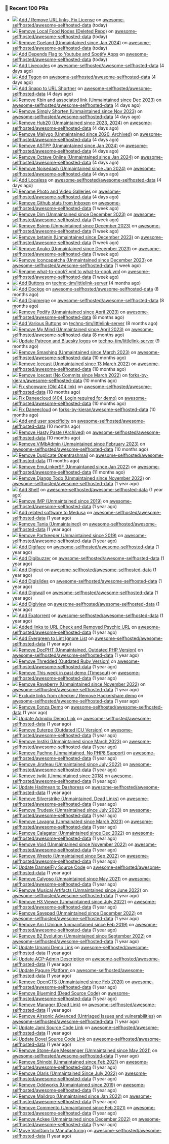 ### 🔨 Recent 100 PRs

- ![](../assets/pr-open.svg) [Add  / Remove URL links, Fix License](https://github.com/awesome-selfhosted/awesome-selfhosted-data/pull/1094) on [awesome-selfhosted/awesome-selfhosted-data](https://github.com/awesome-selfhosted/awesome-selfhosted-data) (today)
- ![](../assets/pr-open.svg) [Remove Local Food Nodes (Deleted Repo)](https://github.com/awesome-selfhosted/awesome-selfhosted-data/pull/1093) on [awesome-selfhosted/awesome-selfhosted-data](https://github.com/awesome-selfhosted/awesome-selfhosted-data) (today)
- ![](../assets/pr-open.svg) [Remove Goeland (Unmaintained since Jan 2024)](https://github.com/awesome-selfhosted/awesome-selfhosted-data/pull/1091) on [awesome-selfhosted/awesome-selfhosted-data](https://github.com/awesome-selfhosted/awesome-selfhosted-data) (today)
- ![](../assets/pr-open.svg) [Add Depends Flag to Youtube and Spotify Apps](https://github.com/awesome-selfhosted/awesome-selfhosted-data/pull/1089) on [awesome-selfhosted/awesome-selfhosted-data](https://github.com/awesome-selfhosted/awesome-selfhosted-data) (today)
- ![](../assets/pr-open.svg) [Add Livecodes](https://github.com/awesome-selfhosted/awesome-selfhosted-data/pull/1086) on [awesome-selfhosted/awesome-selfhosted-data](https://github.com/awesome-selfhosted/awesome-selfhosted-data) (4 days ago)
- ![](../assets/pr-open.svg) [Add Tegon](https://github.com/awesome-selfhosted/awesome-selfhosted-data/pull/1085) on [awesome-selfhosted/awesome-selfhosted-data](https://github.com/awesome-selfhosted/awesome-selfhosted-data) (4 days ago)
- ![](../assets/pr-open.svg) [Add Snapp to URL Shortner](https://github.com/awesome-selfhosted/awesome-selfhosted-data/pull/1084) on [awesome-selfhosted/awesome-selfhosted-data](https://github.com/awesome-selfhosted/awesome-selfhosted-data) (4 days ago)
- ![](../assets/pr-merged.svg) [Remove Kbin and associated link (Unmaintained since Dec 2023)](https://github.com/awesome-selfhosted/awesome-selfhosted-data/pull/1083) on [awesome-selfhosted/awesome-selfhosted-data](https://github.com/awesome-selfhosted/awesome-selfhosted-data) (4 days ago)
- ![](../assets/pr-merged.svg) [Remove Simply Shorten (Unmaintained since Nov 2023)](https://github.com/awesome-selfhosted/awesome-selfhosted-data/pull/1082) on [awesome-selfhosted/awesome-selfhosted-data](https://github.com/awesome-selfhosted/awesome-selfhosted-data) (4 days ago)
- ![](../assets/pr-merged.svg) [Remove Hub20 (Unmaintained since 2023, 2024)](https://github.com/awesome-selfhosted/awesome-selfhosted-data/pull/1081) on [awesome-selfhosted/awesome-selfhosted-data](https://github.com/awesome-selfhosted/awesome-selfhosted-data) (4 days ago)
- ![](../assets/pr-merged.svg) [Remove Mailygo (Unmaintained since 2020, Archived)](https://github.com/awesome-selfhosted/awesome-selfhosted-data/pull/1080) on [awesome-selfhosted/awesome-selfhosted-data](https://github.com/awesome-selfhosted/awesome-selfhosted-data) (4 days ago)
- ![](../assets/pr-merged.svg) [Remove ASTPP (Unmaintained since Jan 2024)](https://github.com/awesome-selfhosted/awesome-selfhosted-data/pull/1079) on [awesome-selfhosted/awesome-selfhosted-data](https://github.com/awesome-selfhosted/awesome-selfhosted-data) (4 days ago)
- ![](../assets/pr-merged.svg) [Remove Octave Online (Unmaintained since Jan 2024)](https://github.com/awesome-selfhosted/awesome-selfhosted-data/pull/1078) on [awesome-selfhosted/awesome-selfhosted-data](https://github.com/awesome-selfhosted/awesome-selfhosted-data) (4 days ago)
- ![](../assets/pr-merged.svg) [Remove Noisedash (Unmaintained since Jan 2024)](https://github.com/awesome-selfhosted/awesome-selfhosted-data/pull/1077) on [awesome-selfhosted/awesome-selfhosted-data](https://github.com/awesome-selfhosted/awesome-selfhosted-data) (4 days ago)
- ![](../assets/pr-open.svg) [Add Localess](https://github.com/awesome-selfhosted/awesome-selfhosted-data/pull/1076) on [awesome-selfhosted/awesome-selfhosted-data](https://github.com/awesome-selfhosted/awesome-selfhosted-data) (4 days ago)
- ![](../assets/pr-merged.svg) [Rename Photo and Video Galleries](https://github.com/awesome-selfhosted/awesome-selfhosted-data/pull/1075) on [awesome-selfhosted/awesome-selfhosted-data](https://github.com/awesome-selfhosted/awesome-selfhosted-data) (4 days ago)
- ![](../assets/pr-merged.svg) [Remove Github stats from Inboxen](https://github.com/awesome-selfhosted/awesome-selfhosted-data/pull/1054) on [awesome-selfhosted/awesome-selfhosted-data](https://github.com/awesome-selfhosted/awesome-selfhosted-data) (1 week ago)
- ![](../assets/pr-merged.svg) [Remove Dim (Unmaintained since December 2023)](https://github.com/awesome-selfhosted/awesome-selfhosted-data/pull/1052) on [awesome-selfhosted/awesome-selfhosted-data](https://github.com/awesome-selfhosted/awesome-selfhosted-data) (1 week ago)
- ![](../assets/pr-merged.svg) [Remove Bsimp (Unmaintained since December 2023)](https://github.com/awesome-selfhosted/awesome-selfhosted-data/pull/1051) on [awesome-selfhosted/awesome-selfhosted-data](https://github.com/awesome-selfhosted/awesome-selfhosted-data) (1 week ago)
- ![](../assets/pr-merged.svg) [Remove betanin (Unmaintained since December 2023)](https://github.com/awesome-selfhosted/awesome-selfhosted-data/pull/1050) on [awesome-selfhosted/awesome-selfhosted-data](https://github.com/awesome-selfhosted/awesome-selfhosted-data) (1 week ago)
- ![](../assets/pr-merged.svg) [Remove Anuko (Unmaintained since December 2023)](https://github.com/awesome-selfhosted/awesome-selfhosted-data/pull/1049) on [awesome-selfhosted/awesome-selfhosted-data](https://github.com/awesome-selfhosted/awesome-selfhosted-data) (1 week ago)
- ![](../assets/pr-merged.svg) [Remove Iconcapatcha (Unmaintained since December 2023)](https://github.com/awesome-selfhosted/awesome-selfhosted-data/pull/1048) on [awesome-selfhosted/awesome-selfhosted-data](https://github.com/awesome-selfhosted/awesome-selfhosted-data) (1 week ago)
- ![](../assets/pr-closed.svg) [Rename what-to-cook?.yml to what-to-cook.yml](https://github.com/awesome-selfhosted/awesome-selfhosted-data/pull/1044) on [awesome-selfhosted/awesome-selfhosted-data](https://github.com/awesome-selfhosted/awesome-selfhosted-data) (1 week ago)
- ![](../assets/pr-merged.svg) [Add Buttons](https://github.com/techno-tim/littlelink-server/pull/675) on [techno-tim/littlelink-server](https://github.com/techno-tim/littlelink-server) (4 months ago)
- ![](../assets/pr-closed.svg) [Add Dockge](https://github.com/awesome-selfhosted/awesome-selfhosted-data/pull/684) on [awesome-selfhosted/awesome-selfhosted-data](https://github.com/awesome-selfhosted/awesome-selfhosted-data) (8 months ago)
- ![](../assets/pr-merged.svg) [Add Digimerge](https://github.com/awesome-selfhosted/awesome-selfhosted-data/pull/680) on [awesome-selfhosted/awesome-selfhosted-data](https://github.com/awesome-selfhosted/awesome-selfhosted-data) (8 months ago)
- ![](../assets/pr-merged.svg) [Remove Podify (Unmaintained since April 2023)](https://github.com/awesome-selfhosted/awesome-selfhosted-data/pull/678) on [awesome-selfhosted/awesome-selfhosted-data](https://github.com/awesome-selfhosted/awesome-selfhosted-data) (8 months ago)
- ![](../assets/pr-merged.svg) [Add Various Buttons](https://github.com/techno-tim/littlelink-server/pull/605) on [techno-tim/littlelink-server](https://github.com/techno-tim/littlelink-server) (8 months ago)
- ![](../assets/pr-merged.svg) [Remove My Mind (Unmaintained since April 2023)](https://github.com/awesome-selfhosted/awesome-selfhosted-data/pull/668) on [awesome-selfhosted/awesome-selfhosted-data](https://github.com/awesome-selfhosted/awesome-selfhosted-data) (8 months ago)
- ![](../assets/pr-merged.svg) [Update Patreon and Bluesky logos](https://github.com/techno-tim/littlelink-server/pull/581) on [techno-tim/littlelink-server](https://github.com/techno-tim/littlelink-server) (9 months ago)
- ![](../assets/pr-closed.svg) [Remove Smashing (Unmaintained since March 2023)](https://github.com/awesome-selfhosted/awesome-selfhosted-data/pull/612) on [awesome-selfhosted/awesome-selfhosted-data](https://github.com/awesome-selfhosted/awesome-selfhosted-data) (10 months ago)
- ![](../assets/pr-closed.svg) [Remove Icecast (Unmaintained since 13 March 2022)](https://github.com/awesome-selfhosted/awesome-selfhosted-data/pull/607) on [awesome-selfhosted/awesome-selfhosted-data](https://github.com/awesome-selfhosted/awesome-selfhosted-data) (10 months ago)
- ![](../assets/pr-closed.svg) [Remove Icecast (No Commits since March 2022)](https://github.com/forks-by-kieran/awesome-selfhosted-data/pull/2) on [forks-by-kieran/awesome-selfhosted-data](https://github.com/forks-by-kieran/awesome-selfhosted-data) (10 months ago)
- ![](../assets/pr-merged.svg) [Fix shopware (Old 404 link)](https://github.com/awesome-selfhosted/awesome-selfhosted-data/pull/606) on [awesome-selfhosted/awesome-selfhosted-data](https://github.com/awesome-selfhosted/awesome-selfhosted-data) (10 months ago)
- ![](../assets/pr-merged.svg) [Fix Daneecloud (404. Login required for demo)](https://github.com/awesome-selfhosted/awesome-selfhosted-data/pull/602) on [awesome-selfhosted/awesome-selfhosted-data](https://github.com/awesome-selfhosted/awesome-selfhosted-data) (10 months ago)
- ![](../assets/pr-closed.svg) [Fix Daneecloud](https://github.com/forks-by-kieran/awesome-selfhosted-data/pull/1) on [forks-by-kieran/awesome-selfhosted-data](https://github.com/forks-by-kieran/awesome-selfhosted-data) (10 months ago)
- ![](../assets/pr-closed.svg) [Add end user specificity](https://github.com/awesome-selfhosted/awesome-selfhosted-data/pull/591) on [awesome-selfhosted/awesome-selfhosted-data](https://github.com/awesome-selfhosted/awesome-selfhosted-data) (10 months ago)
- ![](../assets/pr-merged.svg) [Remove Hasty Paste (Archived)](https://github.com/awesome-selfhosted/awesome-selfhosted-data/pull/590) on [awesome-selfhosted/awesome-selfhosted-data](https://github.com/awesome-selfhosted/awesome-selfhosted-data) (10 months ago)
- ![](../assets/pr-merged.svg) [Remove ViMbAdmin (Unmaintained since February 2023)](https://github.com/awesome-selfhosted/awesome-selfhosted-data/pull/589) on [awesome-selfhosted/awesome-selfhosted-data](https://github.com/awesome-selfhosted/awesome-selfhosted-data) (10 months ago)
- ![](../assets/pr-closed.svg) [Remove Duplicate Opentrashmail](https://github.com/awesome-selfhosted/awesome-selfhosted-data/pull/560) on [awesome-selfhosted/awesome-selfhosted-data](https://github.com/awesome-selfhosted/awesome-selfhosted-data) (11 months ago)
- ![](../assets/pr-closed.svg) [Remove EmuLinkerSF (Unmaintaned since Jan 2022)](https://github.com/awesome-selfhosted/awesome-selfhosted-data/pull/521) on [awesome-selfhosted/awesome-selfhosted-data](https://github.com/awesome-selfhosted/awesome-selfhosted-data) (11 months ago)
- ![](../assets/pr-closed.svg) [Remove Django Todo (Unmaintained since November 2022)](https://github.com/awesome-selfhosted/awesome-selfhosted-data/pull/405) on [awesome-selfhosted/awesome-selfhosted-data](https://github.com/awesome-selfhosted/awesome-selfhosted-data) (1 year ago)
- ![](../assets/pr-merged.svg) [Add Shelf](https://github.com/awesome-selfhosted/awesome-selfhosted-data/pull/404) on [awesome-selfhosted/awesome-selfhosted-data](https://github.com/awesome-selfhosted/awesome-selfhosted-data) (1 year ago)
- ![](../assets/pr-merged.svg) [Remove IMP (Unmaintained since 2019)](https://github.com/awesome-selfhosted/awesome-selfhosted-data/pull/399) on [awesome-selfhosted/awesome-selfhosted-data](https://github.com/awesome-selfhosted/awesome-selfhosted-data) (1 year ago)
- ![](../assets/pr-merged.svg) [Add related software to Medusa](https://github.com/awesome-selfhosted/awesome-selfhosted-data/pull/398) on [awesome-selfhosted/awesome-selfhosted-data](https://github.com/awesome-selfhosted/awesome-selfhosted-data) (1 year ago)
- ![](../assets/pr-closed.svg) [Remove Tania (Unmaintained)](https://github.com/awesome-selfhosted/awesome-selfhosted-data/pull/397) on [awesome-selfhosted/awesome-selfhosted-data](https://github.com/awesome-selfhosted/awesome-selfhosted-data) (1 year ago)
- ![](../assets/pr-closed.svg) [Remove Partkeeper (Unmaintained since 2019)](https://github.com/awesome-selfhosted/awesome-selfhosted-data/pull/396) on [awesome-selfhosted/awesome-selfhosted-data](https://github.com/awesome-selfhosted/awesome-selfhosted-data) (1 year ago)
- ![](../assets/pr-merged.svg) [Add Digiface](https://github.com/awesome-selfhosted/awesome-selfhosted-data/pull/395) on [awesome-selfhosted/awesome-selfhosted-data](https://github.com/awesome-selfhosted/awesome-selfhosted-data) (1 year ago)
- ![](../assets/pr-merged.svg) [Add Digibuzzer](https://github.com/awesome-selfhosted/awesome-selfhosted-data/pull/394) on [awesome-selfhosted/awesome-selfhosted-data](https://github.com/awesome-selfhosted/awesome-selfhosted-data) (1 year ago)
- ![](../assets/pr-closed.svg) [Add Digicut](https://github.com/awesome-selfhosted/awesome-selfhosted-data/pull/393) on [awesome-selfhosted/awesome-selfhosted-data](https://github.com/awesome-selfhosted/awesome-selfhosted-data) (1 year ago)
- ![](../assets/pr-merged.svg) [Add Digislides](https://github.com/awesome-selfhosted/awesome-selfhosted-data/pull/364) on [awesome-selfhosted/awesome-selfhosted-data](https://github.com/awesome-selfhosted/awesome-selfhosted-data) (1 year ago)
- ![](../assets/pr-merged.svg) [Add Digiwall](https://github.com/awesome-selfhosted/awesome-selfhosted-data/pull/363) on [awesome-selfhosted/awesome-selfhosted-data](https://github.com/awesome-selfhosted/awesome-selfhosted-data) (1 year ago)
- ![](../assets/pr-merged.svg) [Add Digiview](https://github.com/awesome-selfhosted/awesome-selfhosted-data/pull/355) on [awesome-selfhosted/awesome-selfhosted-data](https://github.com/awesome-selfhosted/awesome-selfhosted-data) (1 year ago)
- ![](../assets/pr-closed.svg) [Add Exatorrent](https://github.com/awesome-selfhosted/awesome-selfhosted-data/pull/354) on [awesome-selfhosted/awesome-selfhosted-data](https://github.com/awesome-selfhosted/awesome-selfhosted-data) (1 year ago)
- ![](../assets/pr-merged.svg) [Added links to URL Check and Removed Psychic  URL](https://github.com/awesome-selfhosted/awesome-selfhosted-data/pull/334) on [awesome-selfhosted/awesome-selfhosted-data](https://github.com/awesome-selfhosted/awesome-selfhosted-data) (1 year ago)
- ![](../assets/pr-closed.svg) [Add Evergreen to Lint Ignore List](https://github.com/awesome-selfhosted/awesome-selfhosted-data/pull/330) on [awesome-selfhosted/awesome-selfhosted-data](https://github.com/awesome-selfhosted/awesome-selfhosted-data) (1 year ago)
- ![](../assets/pr-merged.svg) [Remove DocPHT (Unmaintained, Outdated PHP Version)](https://github.com/awesome-selfhosted/awesome-selfhosted-data/pull/319) on [awesome-selfhosted/awesome-selfhosted-data](https://github.com/awesome-selfhosted/awesome-selfhosted-data) (1 year ago)
- ![](../assets/pr-merged.svg) [Remove Thredded (Outdated Ruby Version)](https://github.com/awesome-selfhosted/awesome-selfhosted-data/pull/317) on [awesome-selfhosted/awesome-selfhosted-data](https://github.com/awesome-selfhosted/awesome-selfhosted-data) (1 year ago)
- ![](../assets/pr-merged.svg) [Remove This week in past demo (Timesout)](https://github.com/awesome-selfhosted/awesome-selfhosted-data/pull/316) on [awesome-selfhosted/awesome-selfhosted-data](https://github.com/awesome-selfhosted/awesome-selfhosted-data) (1 year ago)
- ![](../assets/pr-closed.svg) [Remove Raveberry (Unmaintained since November 2022)](https://github.com/awesome-selfhosted/awesome-selfhosted-data/pull/315) on [awesome-selfhosted/awesome-selfhosted-data](https://github.com/awesome-selfhosted/awesome-selfhosted-data) (1 year ago)
- ![](../assets/pr-merged.svg) [Exclude links from checker / Remove Hackershare demo](https://github.com/awesome-selfhosted/awesome-selfhosted-data/pull/314) on [awesome-selfhosted/awesome-selfhosted-data](https://github.com/awesome-selfhosted/awesome-selfhosted-data) (1 year ago)
- ![](../assets/pr-merged.svg) [Remove Eonza Demo](https://github.com/awesome-selfhosted/awesome-selfhosted-data/pull/313) on [awesome-selfhosted/awesome-selfhosted-data](https://github.com/awesome-selfhosted/awesome-selfhosted-data) (1 year ago)
- ![](../assets/pr-closed.svg) [Update Admidio Demo Link](https://github.com/awesome-selfhosted/awesome-selfhosted-data/pull/312) on [awesome-selfhosted/awesome-selfhosted-data](https://github.com/awesome-selfhosted/awesome-selfhosted-data) (1 year ago)
- ![](../assets/pr-merged.svg) [Remove Euterpe (Outdated ICU Version)](https://github.com/awesome-selfhosted/awesome-selfhosted-data/pull/311) on [awesome-selfhosted/awesome-selfhosted-data](https://github.com/awesome-selfhosted/awesome-selfhosted-data) (1 year ago)
- ![](../assets/pr-merged.svg) [Remove Instiki (Unmaintained since March 2023)](https://github.com/awesome-selfhosted/awesome-selfhosted-data/pull/309) on [awesome-selfhosted/awesome-selfhosted-data](https://github.com/awesome-selfhosted/awesome-selfhosted-data) (1 year ago)
- ![](../assets/pr-closed.svg) [Remove Pachno (Unmaintained, No PHP8 Support)](https://github.com/awesome-selfhosted/awesome-selfhosted-data/pull/308) on [awesome-selfhosted/awesome-selfhosted-data](https://github.com/awesome-selfhosted/awesome-selfhosted-data) (1 year ago)
- ![](../assets/pr-merged.svg) [Remove Jirafeau (Unmaintained since July 2022)](https://github.com/awesome-selfhosted/awesome-selfhosted-data/pull/307) on [awesome-selfhosted/awesome-selfhosted-data](https://github.com/awesome-selfhosted/awesome-selfhosted-data) (1 year ago)
- ![](../assets/pr-merged.svg) [Remove twiki (Unmaintained since 2018)](https://github.com/awesome-selfhosted/awesome-selfhosted-data/pull/306) on [awesome-selfhosted/awesome-selfhosted-data](https://github.com/awesome-selfhosted/awesome-selfhosted-data) (1 year ago)
- ![](../assets/pr-merged.svg) [Update Hadmean to Dashpress](https://github.com/awesome-selfhosted/awesome-selfhosted-data/pull/303) on [awesome-selfhosted/awesome-selfhosted-data](https://github.com/awesome-selfhosted/awesome-selfhosted-data) (1 year ago)
- ![](../assets/pr-merged.svg) [Remove Silverstrike (Unmaintained, Dead Links)](https://github.com/awesome-selfhosted/awesome-selfhosted-data/pull/302) on [awesome-selfhosted/awesome-selfhosted-data](https://github.com/awesome-selfhosted/awesome-selfhosted-data) (1 year ago)
- ![](../assets/pr-closed.svg) [Remove Trudesk (Unmaintained since July 2023)](https://github.com/awesome-selfhosted/awesome-selfhosted-data/pull/301) on [awesome-selfhosted/awesome-selfhosted-data](https://github.com/awesome-selfhosted/awesome-selfhosted-data) (1 year ago)
- ![](../assets/pr-closed.svg) [Remove Lavagna (Unmainated since March 2023)](https://github.com/awesome-selfhosted/awesome-selfhosted-data/pull/300) on [awesome-selfhosted/awesome-selfhosted-data](https://github.com/awesome-selfhosted/awesome-selfhosted-data) (1 year ago)
- ![](../assets/pr-closed.svg) [Remove Calagator (Unmaintained since Dec 2022)](https://github.com/awesome-selfhosted/awesome-selfhosted-data/pull/294) on [awesome-selfhosted/awesome-selfhosted-data](https://github.com/awesome-selfhosted/awesome-selfhosted-data) (1 year ago)
- ![](../assets/pr-closed.svg) [Remove Void (Unmaintained since November 2022)](https://github.com/awesome-selfhosted/awesome-selfhosted-data/pull/293) on [awesome-selfhosted/awesome-selfhosted-data](https://github.com/awesome-selfhosted/awesome-selfhosted-data) (1 year ago)
- ![](../assets/pr-closed.svg) [Remove Wreeto (Unmaintained since Sep 2022)](https://github.com/awesome-selfhosted/awesome-selfhosted-data/pull/292) on [awesome-selfhosted/awesome-selfhosted-data](https://github.com/awesome-selfhosted/awesome-selfhosted-data) (1 year ago)
- ![](../assets/pr-merged.svg) [Update DamselFly Source Code](https://github.com/awesome-selfhosted/awesome-selfhosted-data/pull/279) on [awesome-selfhosted/awesome-selfhosted-data](https://github.com/awesome-selfhosted/awesome-selfhosted-data) (1 year ago)
- ![](../assets/pr-merged.svg) [Remove Calypso (Unmaintained since May 2021)](https://github.com/awesome-selfhosted/awesome-selfhosted-data/pull/278) on [awesome-selfhosted/awesome-selfhosted-data](https://github.com/awesome-selfhosted/awesome-selfhosted-data) (1 year ago)
- ![](../assets/pr-merged.svg) [Remove Musical Artifacts (Unmaintained since June 2022)](https://github.com/awesome-selfhosted/awesome-selfhosted-data/pull/277) on [awesome-selfhosted/awesome-selfhosted-data](https://github.com/awesome-selfhosted/awesome-selfhosted-data) (1 year ago)
- ![](../assets/pr-closed.svg) [Remove H3 Viewer (Unmaintained since July 2022)](https://github.com/awesome-selfhosted/awesome-selfhosted-data/pull/276) on [awesome-selfhosted/awesome-selfhosted-data](https://github.com/awesome-selfhosted/awesome-selfhosted-data) (1 year ago)
- ![](../assets/pr-merged.svg) [Remove Savepad (Unmaintained since December 2022)](https://github.com/awesome-selfhosted/awesome-selfhosted-data/pull/273) on [awesome-selfhosted/awesome-selfhosted-data](https://github.com/awesome-selfhosted/awesome-selfhosted-data) (1 year ago)
- ![](../assets/pr-closed.svg) [Remove Am I Unique (unmaintained since Feb 2019)](https://github.com/awesome-selfhosted/awesome-selfhosted-data/pull/272) on [awesome-selfhosted/awesome-selfhosted-data](https://github.com/awesome-selfhosted/awesome-selfhosted-data) (1 year ago)
- ![](../assets/pr-merged.svg) [Remove B2 Evolution (Unmaintained since September 2022)](https://github.com/awesome-selfhosted/awesome-selfhosted-data/pull/271) on [awesome-selfhosted/awesome-selfhosted-data](https://github.com/awesome-selfhosted/awesome-selfhosted-data) (1 year ago)
- ![](../assets/pr-merged.svg) [Update Umami Demo Link](https://github.com/awesome-selfhosted/awesome-selfhosted-data/pull/270) on [awesome-selfhosted/awesome-selfhosted-data](https://github.com/awesome-selfhosted/awesome-selfhosted-data) (1 year ago)
- ![](../assets/pr-merged.svg) [Update ACP-Admin Description](https://github.com/awesome-selfhosted/awesome-selfhosted-data/pull/269) on [awesome-selfhosted/awesome-selfhosted-data](https://github.com/awesome-selfhosted/awesome-selfhosted-data) (1 year ago)
- ![](../assets/pr-merged.svg) [Update Pagure Platform ](https://github.com/awesome-selfhosted/awesome-selfhosted-data/pull/267) on [awesome-selfhosted/awesome-selfhosted-data](https://github.com/awesome-selfhosted/awesome-selfhosted-data) (1 year ago)
- ![](../assets/pr-merged.svg) [Remove OpenGTS (Unmaintained since Feb 2020)](https://github.com/awesome-selfhosted/awesome-selfhosted-data/pull/266) on [awesome-selfhosted/awesome-selfhosted-data](https://github.com/awesome-selfhosted/awesome-selfhosted-data) (1 year ago)
- ![](../assets/pr-merged.svg) [Remove Bluemind (Dead Source Code)](https://github.com/awesome-selfhosted/awesome-selfhosted-data/pull/265) on [awesome-selfhosted/awesome-selfhosted-data](https://github.com/awesome-selfhosted/awesome-selfhosted-data) (1 year ago)
- ![](../assets/pr-merged.svg) [Remove Manager (Dead Link)](https://github.com/awesome-selfhosted/awesome-selfhosted-data/pull/264) on [awesome-selfhosted/awesome-selfhosted-data](https://github.com/awesome-selfhosted/awesome-selfhosted-data) (1 year ago)
- ![](../assets/pr-merged.svg) [Remove Airsonic Advanced (Untriaged Issues and vulnerabilities)](https://github.com/awesome-selfhosted/awesome-selfhosted-data/pull/263) on [awesome-selfhosted/awesome-selfhosted-data](https://github.com/awesome-selfhosted/awesome-selfhosted-data) (1 year ago)
- ![](../assets/pr-merged.svg) [Update Jami Source Code Link](https://github.com/awesome-selfhosted/awesome-selfhosted-data/pull/259) on [awesome-selfhosted/awesome-selfhosted-data](https://github.com/awesome-selfhosted/awesome-selfhosted-data) (1 year ago)
- ![](../assets/pr-merged.svg) [Update Dovel Source Code Link](https://github.com/awesome-selfhosted/awesome-selfhosted-data/pull/258) on [awesome-selfhosted/awesome-selfhosted-data](https://github.com/awesome-selfhosted/awesome-selfhosted-data) (1 year ago)
- ![](../assets/pr-merged.svg) [Remove Stone-Age Messenger (Unmaintained since May 2021)](https://github.com/awesome-selfhosted/awesome-selfhosted-data/pull/257) on [awesome-selfhosted/awesome-selfhosted-data](https://github.com/awesome-selfhosted/awesome-selfhosted-data) (1 year ago)
- ![](../assets/pr-merged.svg) [Remove Shinobi (Unmaintained since Feb 2021)](https://github.com/awesome-selfhosted/awesome-selfhosted-data/pull/256) on [awesome-selfhosted/awesome-selfhosted-data](https://github.com/awesome-selfhosted/awesome-selfhosted-data) (1 year ago)
- ![](../assets/pr-merged.svg) [Remove Olaris (Unmaintained Since July 2022)](https://github.com/awesome-selfhosted/awesome-selfhosted-data/pull/255) on [awesome-selfhosted/awesome-selfhosted-data](https://github.com/awesome-selfhosted/awesome-selfhosted-data) (1 year ago)
- ![](../assets/pr-merged.svg) [Remove Oddworks (Unmaintained since 2019)](https://github.com/awesome-selfhosted/awesome-selfhosted-data/pull/254) on [awesome-selfhosted/awesome-selfhosted-data](https://github.com/awesome-selfhosted/awesome-selfhosted-data) (1 year ago)
- ![](../assets/pr-merged.svg) [Remove Maildrop (Unmaintained since Jan 2022)](https://github.com/awesome-selfhosted/awesome-selfhosted-data/pull/253) on [awesome-selfhosted/awesome-selfhosted-data](https://github.com/awesome-selfhosted/awesome-selfhosted-data) (1 year ago)
- ![](../assets/pr-merged.svg) [Remove Commento (Unmaintained since Feb 2021)](https://github.com/awesome-selfhosted/awesome-selfhosted-data/pull/252) on [awesome-selfhosted/awesome-selfhosted-data](https://github.com/awesome-selfhosted/awesome-selfhosted-data) (1 year ago)
- ![](../assets/pr-closed.svg) [Remove Ackee (Unmaintained since December 2022)](https://github.com/awesome-selfhosted/awesome-selfhosted-data/pull/250) on [awesome-selfhosted/awesome-selfhosted-data](https://github.com/awesome-selfhosted/awesome-selfhosted-data) (1 year ago)
- ![](../assets/pr-closed.svg) [Move VanDam to Manufacturing](https://github.com/awesome-selfhosted/awesome-selfhosted-data/pull/239) on [awesome-selfhosted/awesome-selfhosted-data](https://github.com/awesome-selfhosted/awesome-selfhosted-data) (1 year ago)